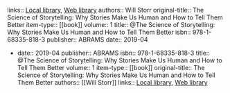 links:: [Local library](zotero://select/library/items/58WNN8C5), [Web library](https://www.zotero.org/users/9751538/items/58WNN8C5)
authors:: Will Storr
original-title:: The Science of Storytelling: Why Stories Make Us Human and How to Tell Them Better
item-type:: [[book]]
volume:: 1
title:: @The Science of Storytelling: Why Stories Make Us Human and How to Tell Them Better
isbn:: 978-1-68335-818-3
publisher:: ABRAMS
date:: 2019-04

- date:: 2019-04
  publisher:: ABRAMS
  isbn:: 978-1-68335-818-3
  title:: @The Science of Storytelling: Why Stories Make Us Human and How to Tell Them Better
  volume:: 1
  item-type:: [[book]]
  original-title:: The Science of Storytelling: Why Stories Make Us Human and How to Tell Them Better
  authors:: [[Will Storr]]
  links:: [Local library](zotero://select/library/items/58WNN8C5), [Web library](https://www.zotero.org/users/9751538/items/58WNN8C5)